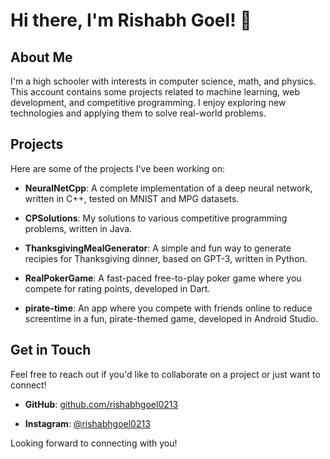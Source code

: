 # Hi there, I'm Rishabh Goel! 👋

## About Me

I'm a high schooler with interests in computer science, math, and physics. This account contains some projects related to machine learning, web development, and competitive programming. I enjoy exploring new technologies and applying them to solve real-world problems.

## Projects

Here are some of the projects I've been working on:

- **NeuralNetCpp**: A complete implementation of a deep neural network, written in C++, tested on MNIST and MPG datasets. 

- **CPSolutions**: My solutions to various competitive programming problems, written in Java.
  
- **ThanksgivingMealGenerator**: A simple and fun way to generate recipies for Thanksgiving dinner, based on GPT-3, written in Python. 

- **RealPokerGame**: A fast-paced free-to-play poker game where you compete for rating points, developed in Dart.

- **pirate-time**: An app where you compete with friends online to reduce screentime in a fun, pirate-themed game, developed in Android Studio. 


## Get in Touch

Feel free to reach out if you'd like to collaborate on a project or just want to connect!

- **GitHub**: [github.com/rishabhgoel0213](https://github.com/rishabhgoel0213)

- **Instagram**: [@rishabhgoel0213](https://www.instagram.com/rishabhgoel0213/)

Looking forward to connecting with you!
